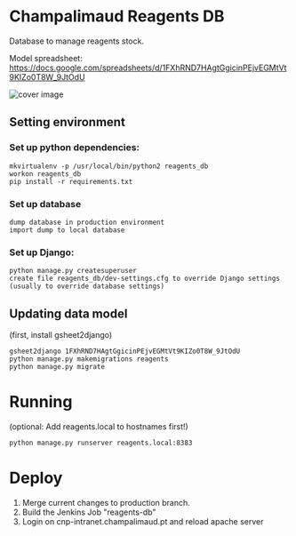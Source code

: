 # Champalimaud Reagents DB

Database to manage reagents stock.

Model spreadsheet: https://docs.google.com/spreadsheets/d/1FXhRND7HAgtGgicinPEjvEGMtVt9KIZo0T8W_9JtOdU


![cover image]()

## Setting environment

### Set up python dependencies:

	mkvirtualenv -p /usr/local/bin/python2 reagents_db
	workon reagents_db
	pip install -r requirements.txt

### Set up database

	dump database in production environment
	import dump to local database

### Set up Django:

    python manage.py createsuperuser
    create file reagents_db/dev-settings.cfg to override Django settings (usually to override database settings)

## Updating data model

(first, install gsheet2django)

    gsheet2django 1FXhRND7HAgtGgicinPEjvEGMtVt9KIZo0T8W_9JtOdU
    python manage.py makemigrations reagents
    python manage.py migrate


# Running
(optional: Add reagents.local to hostnames first!)

    python manage.py runserver reagents.local:8383

# Deploy

1. Merge current changes to production branch.
2. Build the Jenkins Job "reagents-db"
3. Login on cnp-intranet.champalimaud.pt and reload apache server

